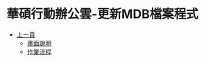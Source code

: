 # 華碩行動辦公雲-更新MDB檔案程式
* [上一頁](../README.md)
    * [畫面說明](README.md#require)
    * [作業流程](README.md#flow)